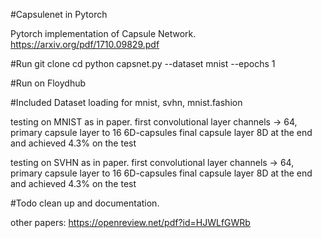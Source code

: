 
#Capsulenet in Pytorch

Pytorch implementation of Capsule Network. https://arxiv.org/pdf/1710.09829.pdf 

#Run 
        git clone 
        cd
        python capsnet.py --dataset mnist --epochs 1

#Run on Floydhub



#Included 
Dataset loading for mnist, svhn, mnist.fashion

testing on MNIST as in paper. 
        first convolutional layer channels -> 64, 
        primary capsule layer to 16 6D-capsules 
        final capsule layer 8D at the end and 
        achieved 4.3% on the test

testing on SVHN as in paper.
        first convolutional layer channels -> 64, 
        primary capsule layer to 16 6D-capsules 
        final capsule layer 8D at the end and 
        achieved 4.3% on the test

#Todo
clean up and documentation.

other papers: https://openreview.net/pdf?id=HJWLfGWRb
